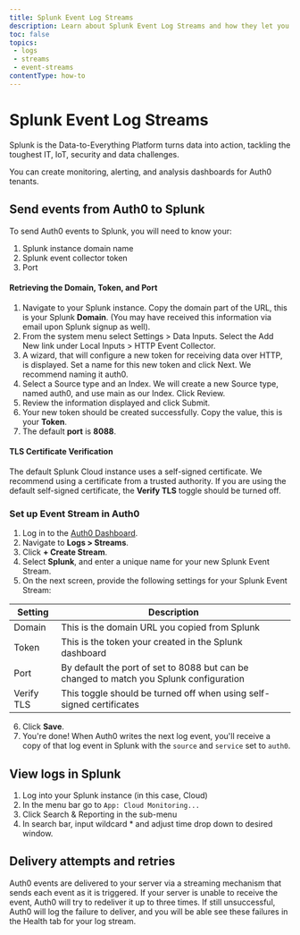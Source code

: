 ```yaml
---
title: Splunk Event Log Streams
description: Learn about Splunk Event Log Streams and how they let you export your events in near real-time to Splunk.
toc: false
topics:
 - logs
 - streams
 - event-streams
contentType: how-to
---
```


# Splunk Event Log Streams

Splunk is the Data-to-Everything Platform turns data into action, tackling the toughest IT, IoT, security and data challenges.

You can create monitoring, alerting, and analysis dashboards for Auth0 tenants.


## Send events from Auth0 to Splunk

To send Auth0 events to Splunk, you will need to know your:

1. Splunk instance domain name
2. Splunk event collector token
3. Port


#### Retrieving the Domain, Token, and Port

  1. Navigate to your Splunk instance. Copy the domain part of the URL, this is your Splunk **Domain**. (You may have received this information via email upon Splunk signup as well).
  2. From the system menu select Settings > Data Inputs. Select the Add New link under Local Inputs > HTTP Event Collector.
  3. A wizard, that will configure a new token for receiving data over HTTP, is displayed. Set a name for this new token and click Next. We recommend naming it auth0.
  4. Select a Source type and an Index. We will create a new Source type, named auth0, and use main as our Index. Click Review.
  5. Review the information displayed and click Submit.
  6. Your new token should be created successfully. Copy the value, this is your **Token**.
  7. The default **port** is **8088**.

#### TLS Certificate Verification

The default Splunk Cloud instance uses a self-signed certificate. We recommend using a certificate from a trusted authority. If you are using the default self-signed certificate, the **Verify TLS** toggle should be turned off.

### Set up Event Stream in Auth0

1. Log in to the [Auth0 Dashboard](${manage_url}).
2. Navigate to **Logs > Streams**.
3. Click **+ Create Stream**.
4. Select **Splunk**, and enter a unique name for your new Splunk Event Stream.
5. On the next screen, provide the following settings for your Splunk Event Stream:

| Setting | Description |
|---------|-------------|
| Domain | This is the domain URL you copied from Splunk |
| Token  | This is the token your created in the Splunk dashboard |
| Port  | By default the port of set to 8088 but can be changed to match you Splunk configuration |
| Verify TLS  | This toggle should be turned off when using self-signed certificates |


6. Click **Save**.
7. You're done! When Auth0 writes the next log event, you'll receive a copy of that log event in Splunk with the `source` and `service` set to `auth0`.

## View logs in Splunk

1. Log into your Splunk instance (in this case, Cloud)
2. In the menu bar go to `App: Cloud Monitoring...`
3. Click Search & Reporting in the sub-menu
4. In search bar, input wildcard * and adjust time drop down to desired window.

## Delivery attempts and retries

Auth0 events are delivered to your server via a streaming mechanism that sends each event as it is triggered. If your server is unable to receive the event, Auth0 will try to redeliver it up to three times. If still unsuccessful, Auth0 will log the failure to deliver, and you will be able see these failures in the Health tab for your log stream.
